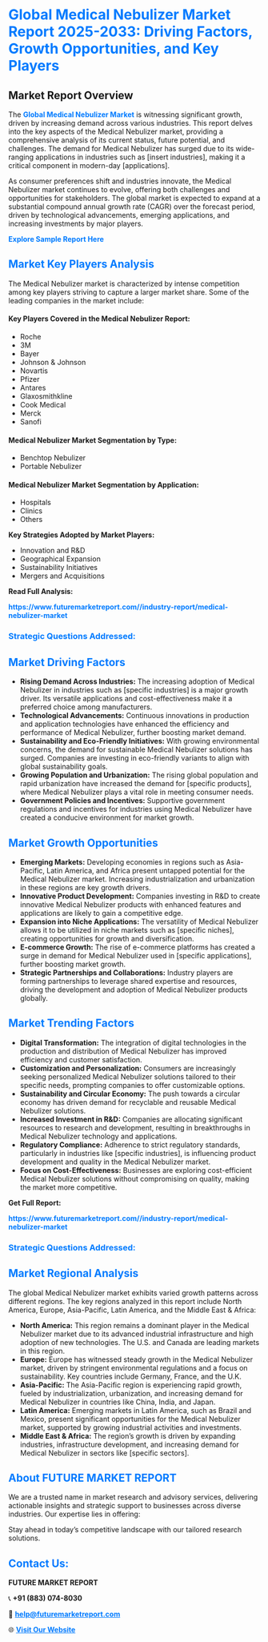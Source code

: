 <h1 style="color: #007BFF;">Global Medical Nebulizer Market Report 2025-2033: Driving Factors, Growth Opportunities, and Key Players</h1>

<section id="overview">
<h2>Market Report Overview</h2>
<p>The <a href="https://www.futuremarketreport.com//industry-report/medical-nebulizer-market" style="color: #007BFF; text-decoration: none;"><strong>Global Medical Nebulizer Market</strong></a> is witnessing significant growth, driven by increasing demand across various industries. This report delves into the key aspects of the Medical Nebulizer market, providing a comprehensive analysis of its current status, future potential, and challenges. The demand for Medical Nebulizer has surged due to its wide-ranging applications in industries such as [insert industries], making it a critical component in modern-day [applications].</p>
<p>As consumer preferences shift and industries innovate, the Medical Nebulizer market continues to evolve, offering both challenges and opportunities for stakeholders. The global market is expected to expand at a substantial compound annual growth rate (CAGR) over the forecast period, driven by technological advancements, emerging applications, and increasing investments by major players.</p>
</section>

<section id="overview">
<p><a href="https://www.futuremarketreport.com//request-sample/reportId=92089" style="color: #007BFF; text-decoration: none;"><strong>Explore Sample Report Here</strong></a></p>
</section>

<section id="key-players">
<h2 style="color: #007BFF;">Market Key Players Analysis</h2>
<p>The Medical Nebulizer market is characterized by intense competition among key players striving to capture a larger market share. Some of the leading companies in the market include:</p>
<h4>Key Players Covered in the Medical Nebulizer Report:</h4>
<ul><li>Roche</li><li>3M</li><li>Bayer</li><li>Johnson &amp; Johnson</li><li>Novartis</li><li>Pfizer</li><li>Antares</li><li>Glaxosmithkline</li><li>Cook Medical</li><li>Merck</li><li>Sanofi</li></ul>
<h4>Medical Nebulizer Market Segmentation by Type:</h4>
<ul><li>Benchtop Nebulizer</li><li>Portable Nebulizer</li></ul>

<h4>Medical Nebulizer Market Segmentation by Application:</h4>
<ul><li>Hospitals</li><li>Clinics</li><li>Others</li></ul>
<p><strong>Key Strategies Adopted by Market Players:</strong></p>
<ul>
<li>Innovation and R&D</li>
<li>Geographical Expansion</li>
<li>Sustainability Initiatives</li>
<li>Mergers and Acquisitions</li>
</ul>
</section>

<section>
<p><strong>Read Full Analysis: </strong></p><a href="https://www.futuremarketreport.com//industry-report/medical-nebulizer-market" style="color: #007BFF; text-decoration: none;"><strong>https://www.futuremarketreport.com//industry-report/medical-nebulizer-market</strong></a>
<h3 style="color: #007BFF;">Strategic Questions Addressed:</h3>
</section>

<section id="driving-factors">
<h2 style="color: #007BFF;">Market Driving Factors</h2>
<ul>
<li><strong>Rising Demand Across Industries:</strong> The increasing adoption of Medical Nebulizer in industries such as [specific industries] is a major growth driver. Its versatile applications and cost-effectiveness make it a preferred choice among manufacturers.</li>
<li><strong>Technological Advancements:</strong> Continuous innovations in production and application technologies have enhanced the efficiency and performance of Medical Nebulizer, further boosting market demand.</li>
<li><strong>Sustainability and Eco-Friendly Initiatives:</strong> With growing environmental concerns, the demand for sustainable Medical Nebulizer solutions has surged. Companies are investing in eco-friendly variants to align with global sustainability goals.</li>
<li><strong>Growing Population and Urbanization:</strong> The rising global population and rapid urbanization have increased the demand for [specific products], where Medical Nebulizer plays a vital role in meeting consumer needs.</li>
<li><strong>Government Policies and Incentives:</strong> Supportive government regulations and incentives for industries using Medical Nebulizer have created a conducive environment for market growth.</li>
</ul>
</section>

<section id="growth-opportunities">
<h2 style="color: #007BFF;">Market Growth Opportunities</h2>
<ul>
<li><strong>Emerging Markets:</strong> Developing economies in regions such as Asia-Pacific, Latin America, and Africa present untapped potential for the Medical Nebulizer market. Increasing industrialization and urbanization in these regions are key growth drivers.</li>
<li><strong>Innovative Product Development:</strong> Companies investing in R&D to create innovative Medical Nebulizer products with enhanced features and applications are likely to gain a competitive edge.</li>
<li><strong>Expansion into Niche Applications:</strong> The versatility of Medical Nebulizer allows it to be utilized in niche markets such as [specific niches], creating opportunities for growth and diversification.</li>
<li><strong>E-commerce Growth:</strong> The rise of e-commerce platforms has created a surge in demand for Medical Nebulizer used in [specific applications], further boosting market growth.</li>
<li><strong>Strategic Partnerships and Collaborations:</strong> Industry players are forming partnerships to leverage shared expertise and resources, driving the development and adoption of Medical Nebulizer products globally.</li>
</ul>
</section>

<section id="trending-factors">
<h2 style="color: #007BFF;">Market Trending Factors</h2>
<ul>
<li><strong>Digital Transformation:</strong> The integration of digital technologies in the production and distribution of Medical Nebulizer has improved efficiency and customer satisfaction.</li>
<li><strong>Customization and Personalization:</strong> Consumers are increasingly seeking personalized Medical Nebulizer solutions tailored to their specific needs, prompting companies to offer customizable options.</li>
<li><strong>Sustainability and Circular Economy:</strong> The push towards a circular economy has driven demand for recyclable and reusable Medical Nebulizer solutions.</li>
<li><strong>Increased Investment in R&D:</strong> Companies are allocating significant resources to research and development, resulting in breakthroughs in Medical Nebulizer technology and applications.</li>
<li><strong>Regulatory Compliance:</strong> Adherence to strict regulatory standards, particularly in industries like [specific industries], is influencing product development and quality in the Medical Nebulizer market.</li>
<li><strong>Focus on Cost-Effectiveness:</strong> Businesses are exploring cost-efficient Medical Nebulizer solutions without compromising on quality, making the market more competitive.</li>
</ul>
</section>

<section>
<p><strong>Get Full Report: </strong></p><a href="https://www.futuremarketreport.com//industry-report/medical-nebulizer-market" style="color: #007BFF; text-decoration: none;"><strong>https://www.futuremarketreport.com//industry-report/medical-nebulizer-market</strong></a>
<h3 style="color: #007BFF;">Strategic Questions Addressed:</h3>
</section>


<section id="regional-analysis">
<h2 style="color: #007BFF;">Market Regional Analysis</h2>
<p>The global Medical Nebulizer market exhibits varied growth patterns across different regions. The key regions analyzed in this report include North America, Europe, Asia-Pacific, Latin America, and the Middle East & Africa:</p>
<ul>
<li><strong>North America:</strong> This region remains a dominant player in the Medical Nebulizer market due to its advanced industrial infrastructure and high adoption of new technologies. The U.S. and Canada are leading markets in this region.</li>
<li><strong>Europe:</strong> Europe has witnessed steady growth in the Medical Nebulizer market, driven by stringent environmental regulations and a focus on sustainability. Key countries include Germany, France, and the U.K.</li>
<li><strong>Asia-Pacific:</strong> The Asia-Pacific region is experiencing rapid growth, fueled by industrialization, urbanization, and increasing demand for Medical Nebulizer in countries like China, India, and Japan.</li>
<li><strong>Latin America:</strong> Emerging markets in Latin America, such as Brazil and Mexico, present significant opportunities for the Medical Nebulizer market, supported by growing industrial activities and investments.</li>
<li><strong>Middle East & Africa:</strong> The region’s growth is driven by expanding industries, infrastructure development, and increasing demand for Medical Nebulizer in sectors like [specific sectors].</li>
</ul>
</section>

<footer>
<h2 style="color: #007BFF;">About FUTURE MARKET REPORT</h2>
<p>We are a trusted name in market research and advisory services, delivering actionable insights and strategic support to businesses across diverse industries. Our expertise lies in offering:</p>

<p>Stay ahead in today’s competitive landscape with our tailored research solutions.</p>

<h2 style="color: #007BFF;">Contact Us:</h2>
<p><strong>FUTURE MARKET REPORT</strong></p>
<p>📞 <strong>+91 (883) 074-8030</strong></p>
<p>📧 <strong><a href="mailto:help@futuremarketreport.com" style="color: #007BFF;">help@futuremarketreport.com</a></strong></p>
<p>🌐 <strong><a href="https://www.futuremarketreport.com/" style="color: #007BFF;">Visit Our Website</a></strong></p>
</footer>